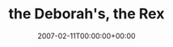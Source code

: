 ---
templateKey: event
guid: 0893bee6-6eab-11ea-99c5-002590d1d1b0
date: 2007-02-11T00:00:00+00:00
eventTime: '7-9pm'
title: "the Deborah's, the Rex"
artist: "the Deborah's"
city: Toronto
venue: the Rex
group: Tim Shia
guests: Dafydd Hughes, Paul Matthews, Chris Banks
---